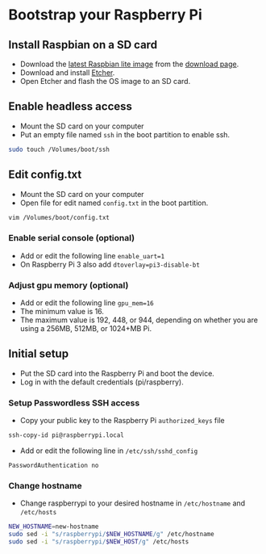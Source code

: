 # Bootstrap your Raspberry Pi

## Install Raspbian on a SD card

* Download the [latest Raspbian lite image][1] from the [download page][2].
* Download and install [Etcher][3].
* Open Etcher and flash the OS image to an SD card.

[1]: https://downloads.raspberrypi.org/raspbian_lite_latest
[2]: https://www.raspberrypi.org/downloads/raspbian/
[3]: https://etcher.io/

## Enable headless access
* Mount the SD card on your computer
* Put an empty file named `ssh` in the boot partition to enable ssh.
```bash
sudo touch /Volumes/boot/ssh
```

## Edit config.txt
* Mount the SD card on your computer
* Open file for edit named `config.txt` in the boot partition.
```bash
vim /Volumes/boot/config.txt
```

### Enable serial console (optional)
* Add or edit the following line `enable_uart=1`
* On Raspberry Pi 3 also add `dtoverlay=pi3-disable-bt`

### Adjust gpu memory (optional)
* Add or edit the following line `gpu_mem=16`
* The minimum value is 16.
* The maximum value is 192, 448, or 944, depending on whether you are using a 256MB, 512MB, or 1024+MB Pi.

## Initial setup

* Put the SD card into the Raspberry Pi and boot the device.
* Log in with the default credentials (pi/raspberry).


### Setup Passwordless SSH access
* Copy your public key to the Raspberry Pi `authorized_keys` file
```bash
ssh-copy-id pi@raspberrypi.local
```

* Add or edit the following line in `/etc/ssh/sshd_config`
```
PasswordAuthentication no
```

### Change hostname

* Change raspberrypi to your desired hostname in `/etc/hostname` and `/etc/hosts`
```bash
NEW_HOSTNAME=new-hostname
sudo sed -i "s/raspberrypi/$NEW_HOSTNAME/g" /etc/hostname
sudo sed -i "s/raspberrypi/$NEW_HOST/g" /etc/hosts
```